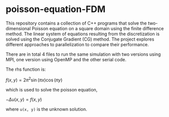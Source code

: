 # poisson-equation-FDM

This repository contains a collection of C++ programs that solve the two-dimensional Poisson equation on a square domain using the finite difference method. The linear system of equations resulting from the discretization is solved using the Conjugate Gradient (CG) method. The project explores different approaches to parallelization to compare their performance.

There are in total 4 files to run the same simulation with two versions using MPI, one version using OpenMP and the other serial code.

The rhs function is:

$f(x,y)=2\pi^2\sin(\pi x)\cos(\pi y)$

which is used to solve the poisson equation,

$-\Delta u(x, y) = f(x, y)$

where `u(x, y)` is the unknown solution.
